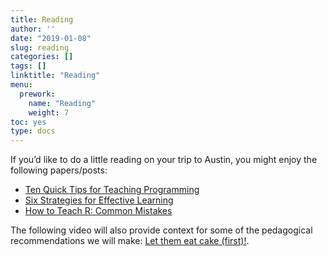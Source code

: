 ```yaml
---
title: Reading
author: ''
date: "2019-01-08"
slug: reading
categories: []
tags: []
linktitle: "Reading"
menu:
  prework:
    name: "Reading"
    weight: 7
toc: yes
type: docs
---
```


If you’d like to do a little reading on your trip to Austin, you might enjoy the following papers/posts:

- [Ten Quick Tips for Teaching Programming](https://journals.plos.org/ploscompbiol/article?id=10.1371/journal.pcbi.1006023)
- [Six Strategies for Effective Learning](http://www.learningscientists.org/downloadable-materials/)
- [How to Teach R: Common Mistakes](https://rviews.rstudio.com/2017/02/22/how-to-teach-r-common-mistakes/)

The following video will also provide context for some of the pedagogical recommendations we will make: [Let them eat cake (first)!](https://www.youtube.com/watch?v=RsVOrpXAPXo&feature=youtu.be&t=1020).
